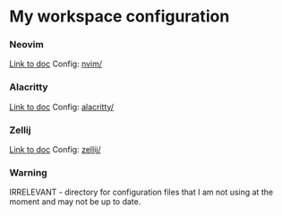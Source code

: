 # My workspace configuration

### Neovim
[Link to doc](https://neovim.io/)
Config: [nvim/](https://github.com/burlakius/dotfiles/tree/main/nvim)

### Alacritty
[Link to doc](https://alacritty.org/)
Config: [alacritty/](https://github.com/burlakius/dotfiles/tree/main/alacritty)
###  Zellij
[Link to doc](https://zellij.dev/)
Config: [zellij/](https://github.com/burlakius/dotfiles/tree/main/zellij)
### Warning
IRRELEVANT - directory for configuration files that I am not using at the moment and may not be up to date.
